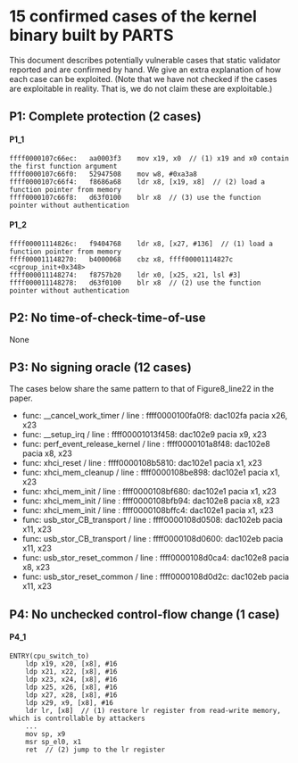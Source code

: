 # 15 confirmed cases of the kernel binary built by PARTS

This document describes potentially vulnerable cases that static validator reported and are confirmed by hand.
We give an extra explanation of how each case can be exploited.
(Note that we have not checked if the cases are exploitable in reality. That is, we do not claim these are exploitable.)

## P1: Complete protection (2 cases)

#### P1_1

```
ffff0000107c66ec:   aa0003f3    mov x19, x0  // (1) x19 and x0 contain the first function argument
ffff0000107c66f0:   52947508    mov w8, #0xa3a8 
ffff0000107c66f4:   f8686a68    ldr x8, [x19, x8]  // (2) load a function pointer from memory
ffff0000107c66f8:   d63f0100    blr x8  // (3) use the function pointer without authentication
```

#### P1_2

```
ffff00001114826c:   f9404768    ldr x8, [x27, #136]  // (1) load a function pointer from memory
ffff000011148270:   b4000068    cbz x8, ffff00001114827c <cgroup_init+0x348>
ffff000011148274:   f8757b20    ldr x0, [x25, x21, lsl #3]
ffff000011148278:   d63f0100    blr x8  // (2) use the function pointer without authentication
```

## P2: No time-of-check-time-of-use

None

## P3: No signing oracle (12 cases)

The cases below share the same pattern to that of Figure8_line22 in the paper.

- func: __cancel_work_timer / line : ffff0000100fa0f8:  dac102fa    pacia   x26, x23
- func: __setup_irq / line : ffff00001013f458:  dac102e9    pacia   x9, x23
- func: perf_event_release_kernel / line : ffff0000101a8f48:    dac102e8    pacia   x8, x23
- func: xhci_reset / line : ffff0000108b5810:   dac102e1    pacia   x1, x23
- func: xhci_mem_cleanup / line : ffff0000108be898: dac102e1    pacia   x1, x23
- func: xhci_mem_init / line : ffff0000108bf680:    dac102e1    pacia   x1, x23
- func: xhci_mem_init / line : ffff0000108bfb94:    dac102e8    pacia   x8, x23
- func: xhci_mem_init / line : ffff0000108bffc4:    dac102e1    pacia   x1, x23
- func: usb_stor_CB_transport / line : ffff0000108d0508:    dac102eb    pacia   x11, x23
- func: usb_stor_CB_transport / line : ffff0000108d0600:    dac102eb    pacia   x11, x23
- func: usb_stor_reset_common / line : ffff0000108d0ca4:    dac102e8    pacia   x8, x23
- func: usb_stor_reset_common / line : ffff0000108d0d2c:    dac102eb    pacia   x11, x23

## P4: No unchecked control-flow change (1 case)

#### P4_1

```
ENTRY(cpu_switch_to)
    ldp x19, x20, [x8], #16
    ldp x21, x22, [x8], #16
    ldp x23, x24, [x8], #16
    ldp x25, x26, [x8], #16
    ldp x27, x28, [x8], #16
    ldp x29, x9, [x8], #16
    ldr lr, [x8]  // (1) restore lr register from read-write memory, which is controllable by attackers 
    ...
    mov sp, x9
    msr sp_el0, x1
    ret  // (2) jump to the lr register
```